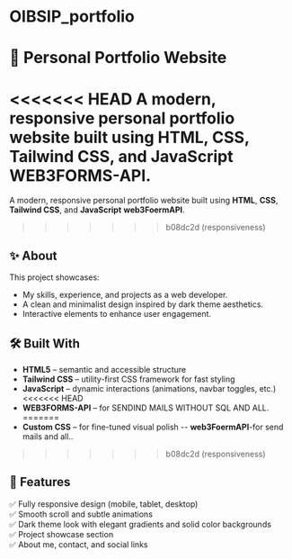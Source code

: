 # OIBSIP_portfolio
# 🌟 Personal Portfolio Website

<<<<<<< HEAD
A modern, responsive personal portfolio website built using **HTML**, **CSS**, **Tailwind CSS**, and **JavaScript** **WEB3FORMS-API**.
=======
A modern, responsive personal portfolio website built using **HTML**, **CSS**, **Tailwind CSS**, and **JavaScript**  **web3FoermAPI**.
>>>>>>> b08dc2d (responsiveness)

## ✨ About
This project showcases:
- My skills, experience, and projects as a web developer.
- A clean and minimalist design inspired by dark theme aesthetics.
- Interactive elements to enhance user engagement.

## 🛠️ Built With
- **HTML5** – semantic and accessible structure
- **Tailwind CSS** – utility-first CSS framework for fast styling
- **JavaScript** – dynamic interactions (animations, navbar toggles, etc.)
<<<<<<< HEAD
- **WEB3FORMS-API** – for SENDIND MAILS WITHOUT SQL AND ALL.
=======
- **Custom CSS** – for fine-tuned visual polish
-- **web3FoermAPI**-for send mails and all..
>>>>>>> b08dc2d (responsiveness)

## 📌 Features
✅ Fully responsive design (mobile, tablet, desktop)  
✅ Smooth scroll and subtle animations  
✅ Dark theme look with elegant gradients and solid color backgrounds  
✅ Project showcase section  
✅ About me, contact, and social links


